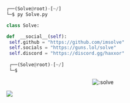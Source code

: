 <!-- <p align=center><img width=90% src="banner.gif"></img></p> -->















```python
┌──(Solve@root)-[~/]
└─$ py Solve.py

class Solve:

def  __social__(self):
 self.github = "https://github.com/imsolve"
 self.socials = "https://guns.lol/solve" 
 self.discord = "https://discord.gg/haxxor"
  
 ┌──(Solve@root)-[~/]
 └─$
```

<p align="center"><img src="https://count.getloli.com/get/@:solve" alt=":solve" /></p>

 



















![](https://raw.githubusercontent.com/Sutil/Sutil/2b2fad3bf54522bb30c8c170591fc68ff51b69e6/github-contribution-grid-snake2.svg)

